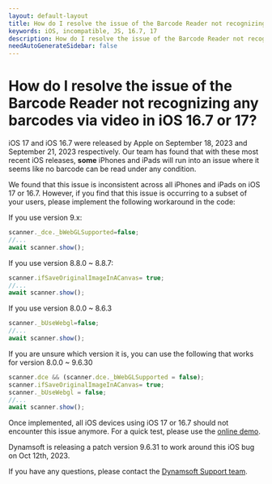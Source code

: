 ```yaml
---
layout: default-layout
title: How do I resolve the issue of the Barcode Reader not recognizing any barcodes via video in iOS 16.7 or 17?
keywords: iOS, incompatible, JS, 16.7, 17
description: How do I resolve the issue of the Barcode Reader not recognizing any barcodes via video in iOS 16.7 or 17?
needAutoGenerateSidebar: false
---
```


# How do I resolve the issue of the Barcode Reader not recognizing any barcodes via video in iOS 16.7 or 17?

iOS 17 and iOS 16.7 were released by Apple on September 18, 2023 and September 21, 2023 respectively. Our team has found that with these most recent iOS releases, **some** iPhones and iPads will run into an issue where it seems like no barcode can be read under any condition.

We found that this issue is inconsistent across all iPhones and iPads on iOS 17 or 16.7. However, if you find that this issue is occurring to a subset of your users, please implement the following workaround in the code:

If you use version 9.x:

```js
scanner._dce._bWebGLSupported=false;
//...
await scanner.show();
```

If you use version 8.8.0 ~ 8.8.7:

```js
scanner.ifSaveOriginalImageInACanvas= true;
//...
await scanner.show();
```

If you use version 8.0.0 ~ 8.6.3

```js
scanner._bUseWebgl=false;
//...
await scanner.show();
```

If you are unsure which version it is, you can use the following that works for version 8.0.0 ~ 9.6.30

```js
scanner.dce && (scanner.dce._bWebGLSupported = false);
scanner.ifSaveOriginalImageInACanvas= true; 
scanner._bUseWebgl = false;
//...
await scanner.show();
```

Once implemented, all iOS devices using iOS 17 or 16.7 should not encounter this issue anymore. For a quick test, please use the [online demo](https://demo.dynamsoft.com/barcode-reader-js/).

Dynamsoft is releasing a patch version 9.6.31 to work around this iOS bug on Oct 12th, 2023.

If you have any questions, please contact the [Dynamsoft Support team](https://www.dynamsoft.com/company/contact/).

